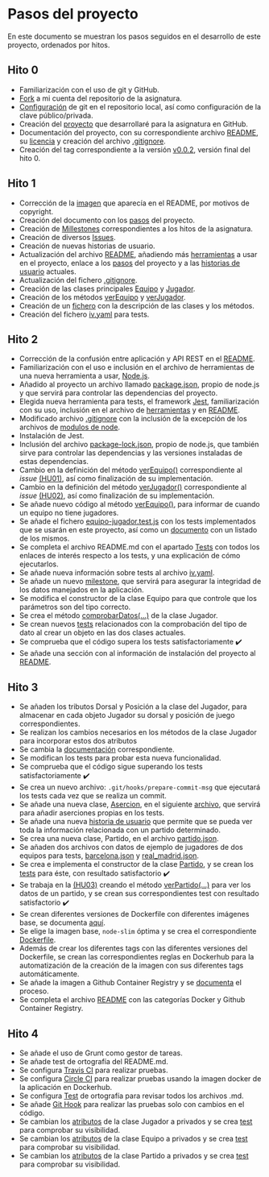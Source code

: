 # Pasos del proyecto
En este documento se muestran los pasos seguidos en el desarrollo de este proyecto, ordenados por hitos.

## Hito 0
- Familiarización con el uso de git y GitHub.
- [Fork](https://github.com/juancpineda97/IV-20-21) a mi cuenta del repositorio de la asignatura.
- [Configuración](docs/configuracion_git.md) de git en el repositorio local, así como configuración de la clave público/privada.
- Creación del [proyecto](https://github.com/juancpineda97/LaLigaStats) que desarrollaré para la asignatura en GitHub.
- Documentación del proyecto, con su correspondiente archivo [README](https://github.com/juancpineda97/LaLigaStats/blob/main/README.md), su [licencia](https://github.com/juancpineda97/LaLigaStats/blob/main/LICENSE) y creación del archivo [.gitignore](https://github.com/juancpineda97/LaLigaStats/blob/main/.gitignore).
- Creación del tag correspondiente a la versión [v0.0.2](https://github.com/juancpineda97/LaLigaStats/releases/tag/v0.0.2), versión final del hito 0.

## Hito 1
- Corrección de la [imagen](https://github.com/juancpineda97/LaLigaStats#laligastats) que aparecía en el README, por motivos de copyright.
- Creación del documento con los [pasos](https://github.com/juancpineda97/LaLigaStats/blob/main/docs/pasos.md) del proyecto.
- Creación de [Millestones](https://github.com/juancpineda97/LaLigaStats/milestones) correspondientes a los hitos de la asignatura.
- Creación de diversos [Issues](https://github.com/juancpineda97/LaLigaStats/issues).
- Creación de nuevas historias de usuario.
- Actualización del archivo [README](https://github.com/juancpineda97/LaLigaStats/blob/main/README.md), añadiendo más [herramientas](https://github.com/juancpineda97/LaLigaStats#herramientas) a usar en el proyecto, enlace a los [pasos](https://github.com/juancpineda97/LaLigaStats#pasos) del proyecto y a las [historias de usuario](https://github.com/juancpineda97/LaLigaStats#historias-de-usuario) actuales.
- Actualización del fichero [.gitignore](https://github.com/juancpineda97/LaLigaStats/blob/main/.gitignore).
- Creación de las clases principales [Equipo](https://github.com/juancpineda97/LaLigaStats/blob/main/src/equipo.js) y [Jugador](https://github.com/juancpineda97/LaLigaStats/blob/main/src/jugador.js).
- Creación de los métodos [verEquipo](https://github.com/juancpineda97/LaLigaStats/blob/f8fa6ee0784b2794fd778e89589f534750aec792/src/equipo.js#L21) y [verJugador](https://github.com/juancpineda97/LaLigaStats/blob/f8fa6ee0784b2794fd778e89589f534750aec792/src/jugador.js#L26).
- Creación de un [fichero](https://github.com/juancpineda97/LaLigaStats/blob/main/docs/descripcion_clases.md) con la descripción de las clases y los métodos.
- Creación del fichero [iv.yaml](iv.yaml) para tests.

## Hito 2
- Corrección de la confusión entre aplicación y API REST en el [README](https://github.com/juancpineda97/LaLigaStats/blob/main/README.md).
- Familiarización con el uso e inclusión en el archivo de herramientas de una nueva herramienta a usar, [Node.js](https://nodejs.org/es/).
- Añadido al proyecto un archivo llamado [package.json](package.json), propio de node.js y que servirá para controlar las dependencias del proyecto.
- Elegida nueva herramienta para tests, el framework [Jest](https://jestjs.io/), familiarización con su uso, inclusión en el archivo de [herramientas](https://github.com/juancpineda97/LaLigaStats#herramientas) y en [README](https://github.com/juancpineda97/LaLigaStats/blob/main/README.md).
- Modificado archivo [.gitignore](https://github.com/juancpineda97/LaLigaStats/blob/main/.gitignore) con la inclusión de la excepción de los archivos de [modulos de node](https://github.com/juancpineda97/LaLigaStats/blob/ad3ce0b40b99ffb28f81b2122c1a9069126fa33e/.gitignore#L9).
- Instalación de Jest.
- Inclusión del archivo [package-lock.json](https://github.com/juancpineda97/LaLigaStats/blob/main/package.json), propio de node.js, que también sirve para controlar las dependencias y las versiones instaladas de estas dependencias.
- Cambio en la definición del método [verEquipo()](https://github.com/juancpineda97/LaLigaStats/blob/main/docs/descripcion_clases.md#m%C3%A9todos) correspondiente al *issue* [(HU01)](https://github.com/juancpineda97/LaLigaStats/issues/4), así como finalización de su implementación.
- Cambio en la definición del método [verJugador()](https://github.com/juancpineda97/LaLigaStats/blob/main/docs/descripcion_clases.md#m%C3%A9todos-1) correspondiente al *issue* [(HU02)](https://github.com/juancpineda97/LaLigaStats/issues/5), así como finalización de su implementación.
- Se añade nuevo código al método [verEquipo()](https://github.com/juancpineda97/LaLigaStats/blob/main/docs/descripcion_clases.md#m%C3%A9todos), para informar de cuando un equipo no tiene jugadores.
- Se añade el fichero [equipo-jugador.test.js](../test/equipo-jugador.test.js) con los tests implementados que se usarán en este proyecto, así como un [documento](test.md) con un listado de los mismos.
- Se completa el archivo README.md con el apartado [Tests](https://github.com/juancpineda97/LaLigaStats#tests) con todos los enlaces de interés respecto a los tests, y una explicación de cómo ejecutarlos.
- Se añade nueva información sobre tests al archivo [iv.yaml](../iv.yaml).
- Se añade un nuevo [milestone](https://github.com/juancpineda97/LaLigaStats/milestone/4), que servirá para asegurar la integridad de los datos manejados en la aplicación.
- Se modifica el constructor de la clase Equipo para que controle que los parámetros son del tipo correcto.
- Se crea el método [comprobarDatos(...)](https://github.com/juancpineda97/LaLigaStats/blob/main/docs/descripcion_clases.md#m%C3%A9todos-1) de la clase Jugador.
- Se crean nuevos [tests](test.md) relacionados con la comprobación del tipo de dato al crear un objeto en las dos clases actuales.
- Se comprueba que el código supera los tests satisfactoriamente :heavy_check_mark:
- Se añade una sección con al información de instalación del proyecto al [README](https://github.com/juancpineda97/LaLigaStats/blob/main/README.md).

## Hito 3
- Se añaden los tributos Dorsal y Posición a la clase del Jugador, para almacenar en cada objeto Jugador su dorsal y posición de juego correspondientes.
- Se realizan los cambios necesarios en los métodos de la clase Jugador para incorporar estos dos atributos
- Se cambia la [documentación](descripcion_clases.md) correspondiente.
- Se modifican los tests para probar esta nueva funcionalidad.
- Se comprueba que el código sigue superando los tests satisfactoriamente :heavy_check_mark:
- Se crea un nuevo archivo: `.git/hooks/prepare-commit-msg` que ejecutará los tests cada vez que se realiza un commit.
- Se añade una nueva clase, [Asercion](https://github.com/juancpineda97/LaLigaStats/blob/main/docs/descripcion_clases.md#clase-asercion), en el siguiente [archivo](../src/asserts.js), que servirá para añadir aserciones propias en los tests.
- Se añade una nueva [historia de usuario](https://github.com/juancpineda97/LaLigaStats/issues/40) que permite que se pueda ver toda la información relacionada con un partido determinado.
- Se crea una nueva clase, Partido, en el archivo [partido.json](../src/partido.js).
- Se añaden dos archivos con datos de ejemplo de jugadores de dos equipos para tests, [barcelona.json](../test/barcelona.json) y [real_madrid.json](../test/real_madrid.json).
- Se crea e implementa el constructor de la clase [Partido](../src/partido.js), y se crean los [tests](../test/equipo-jugador.test.js) para éste, con resultado satisfactorio :heavy_check_mark:
- Se trabaja en la [(HU03)](https://github.com/juancpineda97/LaLigaStats/issues/40) creando el método [verPartido(...)](https://github.com/juancpineda97/LaLigaStats/blob/main/docs/descripcion_clases.md#m%C3%A9todos-2) para ver los datos de un partido, y se crean sus correspondientes test con resultado satisfactorio :heavy_check_mark:
- Se crean diferentes versiones de Dockerfile con diferentes imágenes base, se documenta [aquí](documentacion_docker.md).
- Se elige la imagen base, `node-slim` óptima y se crea el correspondiente [Dockerfile](../Dockerfile).
- Además de crear los diferentes tags con las diferentes versiones del Dockerfile, se crean las correspondientes reglas en Dockerhub para la automatización de la creación de la imagen con sus diferentes tags automáticamente.
- Se añade la imagen a Github Container Registry y se [documenta](documentacion_github_container.md) el proceso.
- Se completa el archivo [README](../README.md) con las categorías Docker y Github Container Registry.

## Hito 4
- Se añade el uso de Grunt como gestor de tareas.
- Se añade test de ortografía del README.md.
- Se configura [Travis CI](https://github.com/juancpineda97/LaLigaStats/blob/main/docs/integracion_continua.md#travis-ci) para realizar pruebas.
- Se configura [Circle CI](https://github.com/juancpineda97/LaLigaStats/blob/main/docs/integracion_continua.md#circle-ci) para realizar pruebas usando la imagen docker de la aplicación en Dockerhub.
- Se configura [Test](https://github.com/juancpineda97/LaLigaStats/blob/main/docs/integracion_continua.md#github-actions) de ortografía para revisar todos los archivos .md.
- Se añade [Git Hook](https://github.com/juancpineda97/LaLigaStats/blob/main/docs/integracion_continua.md#control-de-tests) para realizar las pruebas solo con cambios en el código.
- Se cambian los [atributos](https://github.com/juancpineda97/LaLigaStats/blob/05bbe34660d92bfdeca2dfb457a6e6730b5e92bd/src/jugador.js#L22) de la clase Jugador a privados y se crea [test](https://github.com/juancpineda97/LaLigaStats/blob/05bbe34660d92bfdeca2dfb457a6e6730b5e92bd/test/equipo-jugador.test.js#L161) para comprobar su visibilidad.
- Se cambian los [atributos](https://github.com/juancpineda97/LaLigaStats/blob/05bbe34660d92bfdeca2dfb457a6e6730b5e92bd/src/equipo.js#L16) de la clase Equipo a privados y se crea [test](https://github.com/juancpineda97/LaLigaStats/blob/05bbe34660d92bfdeca2dfb457a6e6730b5e92bd/test/equipo-jugador.test.js#L202) para comprobar su visibilidad.
- Se cambian los [atributos](https://github.com/juancpineda97/LaLigaStats/blob/05bbe34660d92bfdeca2dfb457a6e6730b5e92bd/src/partido.js#L24) de la clase Partido a privados y se crea [test](https://github.com/juancpineda97/LaLigaStats/blob/05bbe34660d92bfdeca2dfb457a6e6730b5e92bd/test/equipo-jugador.test.js#L240) para comprobar su visibilidad.